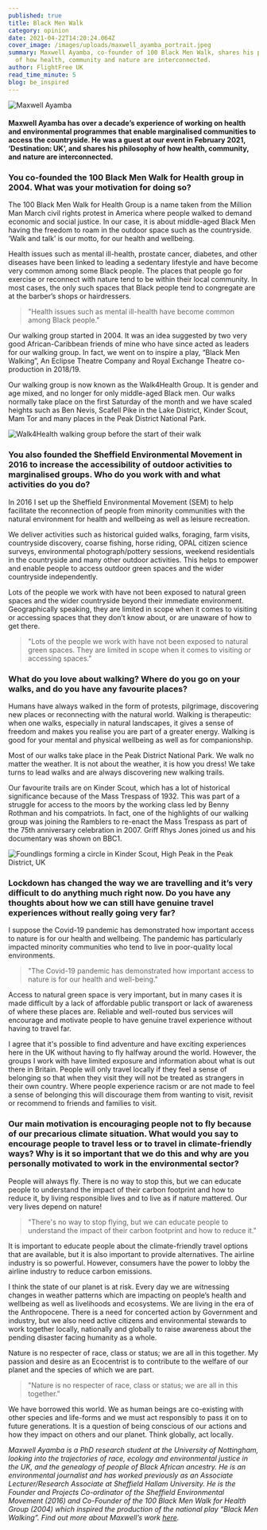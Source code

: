 ```yaml
---
published: true
title: Black Men Walk
category: opinion
date: 2021-04-22T14:20:24.064Z
cover_image: /images/uploads/maxwell_ayamba_portrait.jpeg
summary: Maxwell Ayamba, co-founder of 100 Black Men Walk, shares his philosophy
  of how health, community and nature are interconnected.
author: FlightFree UK
read_time_minute: 5
blog: be_inspired
---
```

![Maxwell Ayamba ](/images/uploads/maxwell_ayamba_landscape.jpg)

#### Maxwell Ayamba has over a decade’s experience of working on health and environmental programmes that enable marginalised communities to access the countryside. He was a guest at our event in February 2021, ‘Destination: UK’, and shares his philosophy of how health, community, and nature are interconnected.

### You co-founded the 100 Black Men Walk for Health group in 2004. What was your motivation for doing so?

The 100 Black Men Walk for Health Group is a name taken from the Million Man March civil rights protest in America where people walked to demand economic and social justice. In our case, it is about middle-aged Black Men having the freedom to roam in the outdoor space such as the countryside. ‘Walk and talk’ is our motto, for our health and wellbeing.

Health issues such as mental ill-health, prostate cancer, diabetes, and other diseases have been linked to leading a sedentary lifestyle and have become very common among some Black people. The places that people go for exercise or reconnect with nature tend to be within their local community. In most cases, the only such spaces that Black people tend to congregate are at the barber’s shops or hairdressers.

> "Health issues such as mental ill-health have become common among Black people."

Our walking group started in 2004. It was an idea suggested by two very good African-Caribbean friends of mine who have since acted as leaders for our walking group. In fact, we went on to inspire a play, “Black Men Walking”, An Eclipse Theatre Company and Royal Exchange Theatre co-production in 2018/19. 

Our walking group is now known as the Walk4Health Group. It is gender and age mixed, and no longer for only middle-aged Black men. Our walks normally take place on the first Saturday of the month and we have scaled heights such as Ben Nevis, Scafell Pike in the Lake District, Kinder Scout, Mam Tor and many places in the Peak District National Park. 

![Walk4Health walking group before the start of their walk](/images/uploads/100-black-men-walk.jpg "Walk4Health walking group")

### You also founded the Sheffield Environmental Movement in 2016 to increase the accessibility of outdoor activities to marginalised groups. Who do you work with and what activities do you do?

In 2016 I set up the Sheffield Environmental Movement (SEM) to help facilitate the reconnection of people from minority communities with the natural environment for health and wellbeing as well as leisure recreation. 

We deliver activities such as historical guided walks, foraging, farm visits, countryside discovery, coarse fishing, horse riding, OPAL citizen science surveys, environmental photograph/pottery sessions, weekend residentials in the countryside and many other outdoor activities. This helps to empower and enable people to access outdoor green spaces and the wider countryside independently. 

Lots of the people we work with have not been exposed to natural green spaces and the wider countryside beyond their immediate environment. Geographically speaking, they are limited in scope when it comes to visiting or accessing spaces that they don’t know about, or are unaware of how to get there. 

> "Lots of the people we work with have not been exposed to natural green spaces. They are limited in scope when it comes to visiting or accessing spaces."

### What do you love about walking? Where do you go on your walks, and do you have any favourite places?

Humans have always walked in the form of protests, pilgrimage, discovering new places or reconnecting with the natural world. Walking is therapeutic: when one walks, especially in natural landscapes, it gives a sense of freedom and makes you realise you are part of a greater energy. Walking is good for your mental and physical wellbeing as well as for companionship.

Most of our walks take place in the Peak District National Park. We walk no matter the weather. It is not about the weather, it is how you dress! We take turns to lead walks and are always discovering new walking trails. 

Our favourite trails are on Kinder Scout, which has a lot of historical significance because of the Mass Trespass of 1932. This was part of a struggle for access to the moors by the working class led by Benny Rothman and his compatriots. In fact, one of the highlights of our walking group was joining the Ramblers to re-enact the Mass Trespass as part of the 75th anniversary celebration in 2007. Griff Rhys Jones joined us and his documentary was shown on BBC1. 

![Foundlings forming a circle in Kinder Scout, High Peak in the Peak District, UK](/images/uploads/kinder-scout.jpg "Kinder Scout, High Peak, UK")

### Lockdown has changed the way we are travelling and it’s very difficult to do anything much right now. Do you have any thoughts about how we can still have genuine travel experiences without really going very far?

I suppose the Covid-19 pandemic has demonstrated how important access to nature is for our health and wellbeing. The pandemic has particularly impacted minority communities who tend to live in poor-quality local environments. 

> "The Covid-19 pandemic has demonstrated how important access to nature is for our health and well-being."

Access to natural green space is very important, but in many cases it is made difficult by a lack of affordable public transport or lack of awareness of where these places are. Reliable and well-routed bus services will encourage and motivate people to have genuine travel experience without having to travel far. 

I agree that it's possible to find adventure and have exciting experiences here in the UK without having to fly halfway around the world. However, the groups I work with have limited exposure and information about what is out there in Britain. People will only travel locally if they feel a sense of belonging so that when they visit they will not be treated as strangers in their own country. Where people experience racism or are not made to feel a sense of belonging this will discourage them from wanting to visit, revisit or recommend to friends and families to visit.

### Our main motivation is encouraging people not to fly because of our precarious climate situation. What would you say to encourage people to travel less or to travel in climate-friendly ways? Why is it so important that we do this and why are you personally motivated to work in the environmental sector?

People will always fly. There is no way to stop this, but we can educate people to understand the impact of their carbon footprint and how to reduce it, by living responsible lives and to live as if nature mattered. Our very lives depend on nature!

> "There's no way to stop flying, but we can educate people to understand the impact of their carbon footprint and how to reduce it."

 It is important to educate people about the climate-friendly travel options that are available, but it is also important to provide alternatives. The airline industry is so powerful. However, consumers have the power to lobby the airline industry to reduce carbon emissions. 

I think the state of our planet is at risk. Every day we are witnessing changes in weather patterns which are impacting on people’s health and wellbeing as well as livelihoods and ecosystems. We are living in the era of the Anthropocene. There is a need for concerted action by Government and industry, but we also need active citizens and environmental stewards to work together locally, nationally and globally to raise awareness about the pending disaster facing humanity as a whole. 

Nature is no respecter of race, class or status; we are all in this together. My passion and desire as an Ecocentrist is to contribute to the welfare of our planet and the species of which we are part. 

> "Nature is no respecter of race, class or status; we are all in this together."

We have borrowed this world. We as human beings are co-existing with other species and life-forms and we must act responsibly to pass it on to future generations. It is a question of being conscious of our actions and how they impact on others and our planet. Think globally, act locally. 

*Maxwell Ayamba is a PhD research student at the University of Nottingham, looking into the trajectories of race, ecology and environmental justice in the UK, and the genealogy of people of Black African ancestry. He is an environmental journalist and has worked previously as an Associate Lecturer/Research Associate at Sheffield Hallam University. He is the Founder and Projects Co-ordinator of the Sheffield Environmental Movement (2016) and Co-Founder of the 100 Black Men Walk for Health Group (2004) which inspired the production of the national play “Black Men Walking”. Find out more about Maxwell’s work [here](http://www.semcharity.org.uk/).*